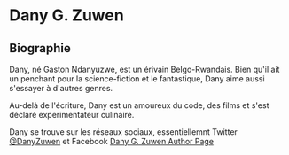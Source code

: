 # Dany G. Zuwen

## Biographie

Dany, né Gaston Ndanyuzwe, est un érivain Belgo-Rwandais. Bien qu'il ait un penchant pour la science-fiction et le fantastique, Dany aime aussi s'essayer à d'autres genres.

Au-delà de l'écriture, Dany est un amoureux du code, des films et s'est déclaré experimentateur culinaire.

Dany se trouve sur les réseaux sociaux, essentiellemnt Twitter [@DanyZuwen](https://www.twitter.com/danyzuwen) et Facebook [Dany G. Zuwen Author Page](https://www.facebook.com/danyzuwen)
